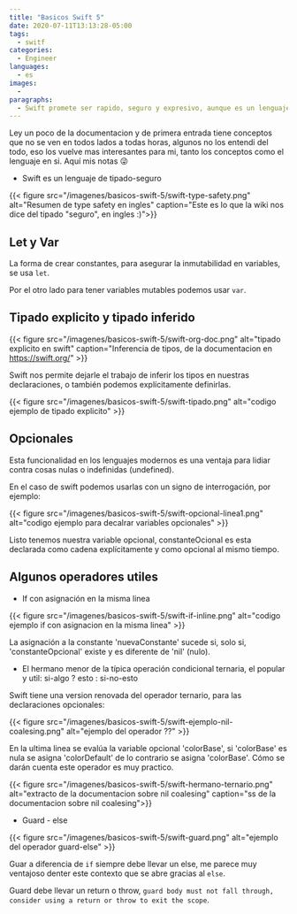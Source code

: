 ```yaml
---
title: "Basicos Swift 5"
date: 2020-07-11T13:13:28-05:00
tags:
  - switf
categories:
  - Engineer
languages:
  - es
images:
  -
paragraphs:
  - Swift promete ser rapido, seguro y expresivo, aunque es un lenguaje de proposito general, es mejor conocido como el lenguaje moderno que debes aprender para desarrollar applicaciones en el ecosistemas de la familia-Manzana.
---
```


Ley un poco de la documentacion y de primera entrada tiene conceptos que no se ven en todos lados a todas horas, algunos no los entendi del todo, eso los vuelve mas interesantes para mi, tanto los conceptos como el lenguaje en si. Aquí mis notas 😜

- Swift es un lenguaje de tipado-seguro

{{< figure src="/imagenes/basicos-swift-5/swift-type-safety.png" alt="Resumen de type safety en ingles" caption="Este es lo que la wiki nos dice del tipado \"seguro\", en ingles :)">}}

## Let y Var

La forma de crear constantes, para asegurar la inmutabilidad en variables, se usa `let`.

Por el otro lado para tener variables mutables podemos usar `var`.

## Tipado explicito y tipado inferido

{{< figure src="/imagenes/basicos-swift-5/swift-org-doc.png" alt="tipado explicito en swift" caption="Inferencia de tipos, de la documentacion en <https://swift.org/>" >}}

Swift nos permite dejarle el trabajo de inferir los tipos en nuestras declaraciones, o también podemos explícitamente definirlas.

{{< figure src="/imagenes/basicos-swift-5/swift-tipado.png" alt="codigo ejemplo de tipado explicito" >}}

## Opcionales

Esta funcionalidad en los lenguajes modernos es una ventaja para lidiar contra cosas nulas o indefinidas (undefined).

En el caso de swift podemos usarlas con un signo de interrogación, por ejemplo:

{{< figure src="/imagenes/basicos-swift-5/swift-opcional-linea1.png" alt="codigo ejemplo para decalrar variables opcionales" >}}

Listo tenemos nuestra variable opcional, constanteOcional es esta declarada como cadena explícitamente y como opcional al mismo tiempo.

## Algunos operadores utiles

- If con asignación en la misma linea

{{< figure src="/imagenes/basicos-swift-5/swift-if-inline.png" alt="codigo ejemplo if con asignacion en la misma linea" >}}

La asignación a la constante 'nuevaConstante' sucede si, solo si, 'constanteOpcional' existe y es diferente de 'nil' (nulo).

- El hermano menor de la típica operación condicional ternaria, el popular y util: si-algo ? esto : si-no-esto

Swift tiene una version renovada del operador ternario, para las declaraciones opcionales:

{{< figure src="/imagenes/basicos-swift-5/swift-ejemplo-nil-coalesing.png" alt="ejemplo del operador ??" >}}

En la ultima linea se evalúa la variable opcional 'colorBase', si 'colorBase' es nula se asigna 'colorDefault' de lo contrario se asigna 'colorBase'. Cómo se darán cuenta este operador es muy practico.

{{< figure src="/imagenes/basicos-swift-5/swift-hermano-ternario.png" alt="extracto de la documentacion sobre nil coalesing" caption="ss de la documentacion sobre nil coalesing">}}

- Guard - else

{{< figure src="/imagenes/basicos-swift-5/swift-guard.png" alt="ejemplo del operador guard-else" >}}

Guar a diferencia de `if` siempre debe llevar un else, me parece muy ventajoso denter este contexto que se abre gracias al `else`.

Guard debe llevar un return o throw, `guard body must not fall through, consider using a return or throw to exit the scope`.
